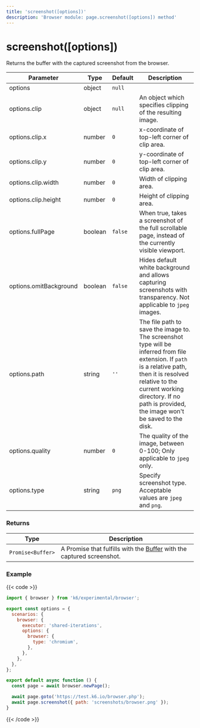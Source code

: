 ```yaml
---
title: 'screenshot([options])'
description: 'Browser module: page.screenshot([options]) method'
---
```


# screenshot([options])

Returns the buffer with the captured screenshot from the browser.

<TableWithNestedRows>

| Parameter              | Type    | Default | Description                                                                                                                                                                                                                                              |
| ---------------------- | ------- | ------- | -------------------------------------------------------------------------------------------------------------------------------------------------------------------------------------------------------------------------------------------------------- |
| options                | object  | `null`  |                                                                                                                                                                                                                                                          |
| options.clip           | object  | `null`  | An object which specifies clipping of the resulting image.                                                                                                                                                                                               |
| options.clip.x         | number  | `0`     | x-coordinate of top-left corner of clip area.                                                                                                                                                                                                            |
| options.clip.y         | number  | `0`     | y-coordinate of top-left corner of clip area.                                                                                                                                                                                                            |
| options.clip.width     | number  | `0`     | Width of clipping area.                                                                                                                                                                                                                                  |
| options.clip.height    | number  | `0`     | Height of clipping area.                                                                                                                                                                                                                                 |
| options.fullPage       | boolean | `false` | When true, takes a screenshot of the full scrollable page, instead of the currently visible viewport.                                                                                                                                                    |
| options.omitBackground | boolean | `false` | Hides default white background and allows capturing screenshots with transparency. Not applicable to `jpeg` images.                                                                                                                                      |
| options.path           | string  | `''`    | The file path to save the image to. The screenshot type will be inferred from file extension. If `path` is a relative path, then it is resolved relative to the current working directory. If no path is provided, the image won't be saved to the disk. |
| options.quality        | number  | `0`     | The quality of the image, between 0-100; Only applicable to `jpeg` only.                                                                                                                                                                                 |
| options.type           | string  | `png`   | Specify screenshot type. Acceptable values are `jpeg` and `png`.                                                                                                                                                                                         |

</TableWithNestedRows>

### Returns

| Type              | Description                                                                                                                     |
| ----------------- | ------------------------------------------------------------------------------------------------------------------------------- |
| `Promise<Buffer>` | A Promise that fulfills with the [Buffer](https://nodejs.org/api/buffer.html#buffer_class_buffer) with the captured screenshot. |

### Example

{{< code >}}

```javascript
import { browser } from 'k6/experimental/browser';

export const options = {
  scenarios: {
    browser: {
      executor: 'shared-iterations',
      options: {
        browser: {
          type: 'chromium',
        },
      },
    },
  },
};

export default async function () {
  const page = await browser.newPage();

  await page.goto('https://test.k6.io/browser.php');
  await page.screenshot({ path: 'screenshots/browser.png' });
}
```

{{< /code >}}
